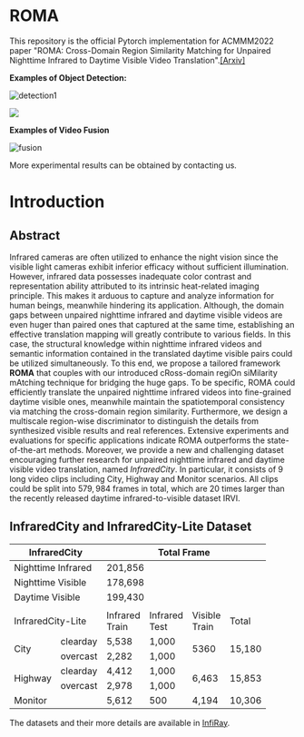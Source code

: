 # ROMA
This repository is the official Pytorch implementation for ACMMM2022 paper
"ROMA: Cross-Domain Region Similarity Matching for Unpaired Nighttime Infrared to Daytime Visible Video Translation".[[Arxiv]](https://arxiv.org/abs/2204.12367)

**Examples of Object Detection:**

![detection1](./images/detection1.gif)

![](./images/detection2.gif)

**Examples of Video Fusion**

![fusion](./images/fusion.gif)

More experimental results can be obtained by contacting us.

# Introduction

## Abstract

Infrared cameras are often utilized to enhance the night vision since the visible light cameras exhibit inferior efficacy without sufficient illumination. However, infrared data possesses inadequate color contrast and representation ability attributed to its intrinsic heat-related imaging principle. This makes it arduous to capture and analyze information for human beings, meanwhile hindering its application. Although, the domain gaps between unpaired nighttime infrared and daytime visible videos are even huger than paired ones that captured at the same time, establishing an effective translation mapping will greatly contribute to various fields. In this case, the structural knowledge within nighttime infrared videos and semantic information contained in the translated daytime visible pairs could be utilized simultaneously. To this end, we propose a tailored framework **ROMA** that couples with our introduced cRoss-domain regiOn siMilarity mAtching technique for bridging the huge gaps. To be specific, ROMA could efficiently translate the unpaired nighttime infrared videos into fine-grained daytime visible ones, meanwhile maintain the spatiotemporal consistency via matching the cross-domain region similarity. Furthermore, we design a multiscale region-wise discriminator to distinguish the details from synthesized visible results and real references. Extensive experiments and evaluations for specific applications indicate ROMA outperforms the state-of-the-art methods.  Moreover, we provide a new and challenging dataset encouraging further research for unpaired nighttime infrared and daytime visible video translation, named *InfraredCity*. In particular, it consists of 9 long video clips including City, Highway and Monitor scenarios. All clips could be split into $579,984$ frames in total, which are $20$ times larger than the recently released daytime infrared-to-visible dataset IRVI.

## InfraredCity and InfraredCity-Lite Dataset


<table class="tg">
<thead>
  <tr>
    <th class="tg-uzvj" colspan="2">InfraredCity</th>
    <th class="tg-uzvj" colspan="4">Total Frame</th>
  </tr>
</thead>
<tbody>
  <tr>
    <td class="tg-9wq8" colspan="2">Nighttime Infrared</td>
    <td class="tg-9wq8" colspan="4">201,856</td>
  </tr>
  <tr>
    <td class="tg-9wq8" colspan="2">Nighttime Visible</td>
    <td class="tg-9wq8" colspan="4">178,698</td>
  </tr>
  <tr>
    <td class="tg-9wq8" colspan="2">Daytime Visible</td>
    <td class="tg-9wq8" colspan="4">199,430</td>
  </tr>
  <tr>
    <td class="tg-9wq8" colspan="6"></td>
  </tr>
  <tr>
    <td class="tg-uzvj" colspan="2">InfraredCity-Lite</td>
    <td class="tg-uzvj">Infrared<br>Train</td>
    <td class="tg-uzvj">Infrared<br>Test</td>
    <td class="tg-uzvj">Visible<br>Train</td>
    <td class="tg-uzvj">Total</td>
  </tr>
  <tr>
    <td class="tg-9wq8" rowspan="2">City</td>
    <td class="tg-9wq8">clearday</td>
    <td class="tg-9wq8">5,538</td>
    <td class="tg-9wq8">1,000</td>
    <td class="tg-9wq8" rowspan="2">5360</td>
    <td class="tg-9wq8" rowspan="2">15,180</td>
  </tr>
  <tr>
    <td class="tg-9wq8">overcast</td>
    <td class="tg-9wq8">2,282</td>
    <td class="tg-9wq8">1,000</td>
  </tr>
  <tr>
    <td class="tg-9wq8" rowspan="2">Highway</td>
    <td class="tg-9wq8">clearday</td>
    <td class="tg-9wq8">4,412</td>
    <td class="tg-9wq8">1,000</td>
    <td class="tg-9wq8" rowspan="2">6,463</td>
    <td class="tg-9wq8" rowspan="2">15,853</td>
  </tr>
  <tr>
    <td class="tg-9wq8">overcast</td>
    <td class="tg-9wq8">2,978</td>
    <td class="tg-9wq8">1,000</td>
  </tr>
  <tr>
    <td class="tg-9wq8" colspan="2">Monitor</td>
    <td class="tg-9wq8">5,612</td>
    <td class="tg-9wq8">500</td>
    <td class="tg-9wq8">4,194</td>
    <td class="tg-9wq8">10,306</td>
  </tr>
</tbody>
</table>

The datasets and their more details are available in [InfiRay](http://openai.raytrontek.com/apply/Infrared_city.html/).
